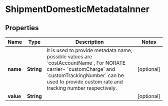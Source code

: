 

# ShipmentDomesticMetadataInner


## Properties

| Name | Type | Description | Notes |
|------------ | ------------- | ------------- | -------------|
|**name** | **String** | It is used to provide metadata name, possible values are &#x60;costAccountName&#x60;, For NORATE carrier- &#x60;customCharge&#x60; and &#x60;customTrackingNumber&#x60; can be used to provide custom rate and tracking number respectively. |  [optional] |
|**value** | **String** |  |  [optional] |



